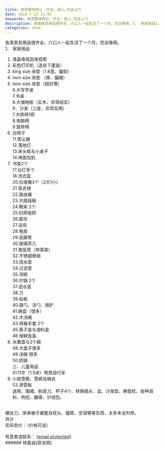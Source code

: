 ```yaml
---
title: 家具整体转让：齐全，省心,可送上门
date: 2018-7-22 21:45
keywords: 家具整体转让：齐全，省心,可送上门
description: 各类家具用品很齐全，六口人一起生活了一个月，完全够用。1、 家居用品1. 液晶电视加电视柜2. 彩色打印机（送余下墨盒）3. king size 床垫（1.8宽、偏软）4. twin size 床垫 （厚、偏硬）5. twin size 床垫（相对薄）6.大写字桌7.书桌8.大储物柜（实木，非常结实）9．沙发（三座，非常实用）7.大转椅1把8.电脑椅9.旋转椅10. 白椅子11.吸尘器12.落地灯13.床头柜与小桌子14.烤面包机16. 书架2个17.台灯多个18.洗衣篮20.垃圾桶3个（2大1小）21.穿衣镜22.路由器23.大插线板24.鞋架 2个25.扫帚拖把26.窗帘27.浴帘28.电扇29.高脚凳30.玻璃茶几31.电饭煲（带蒸屉）32.不锈钢煮锅33.烧水壶34.过滤壶35.汤锅36.炒锅 2个37.滤水篮38.刀39.砧板40.钢勺、汤勺、锅铲41.碗盘（很多）42.大汤碗43.烤箱手套 2个45.筷子盒与调料盒46.保鲜饭盒47. 水果盘与2个碗48.大盘子很多49.汤碗 很多50.奶锅三、儿童用品51.11岁（1.5米）男孩自行车52. 小孩雪靴、雪裤及棉衣53.滑雪板送椅、围裙、削皮刀、杯子4个、转换插头、盆、沙发垫、擀面杖、各种调料、枸杞、糖等、针线包、螺丝刀、床单被子被套及枕头、撮箕、空调等等东西，太多未全列举。共计实际卖价：（价格可谈）有意者请联系： [email protected]
categories: used
---
```

<td class="t_f" id="postmessage_1539530">

各类家具用品很齐全，六口人一起生活了一个月，完全够用。<br/>
1、 家居用品<br/>
1. 液晶电视加电视柜<br/>
2. 彩色打印机（送余下墨盒）<br/>
3. king size 床垫（1.8宽、偏软）<br/>
4. twin size 床垫 （厚、偏硬）<br/>
5. twin size 床垫（相对薄）<br/>
6.大写字桌<br/>
7.书桌<br/>
8.大储物柜（实木，非常结实）<br/>
9．沙发（三座，非常实用）<br/>
7.大转椅1把<br/>
8.电脑椅<br/>
9.旋转椅<br/>
10. 白椅子<br/>
11.吸尘器<br/>
12.落地灯<br/>
13.床头柜与小桌子<br/>
14.烤面包机<br/>
16. 书架2个<br/>
17.台灯多个<br/>
18.洗衣篮<br/>
20.垃圾桶3个（2大1小）<br/>
21.穿衣镜<br/>
22.路由器<br/>
23.大插线板<br/>
24.鞋架 2个<br/>
25.扫帚拖把<br/>
26.窗帘<br/>
27.浴帘<br/>
28.电扇<br/>
29.高脚凳<br/>
30.玻璃茶几<br/>
31.电饭煲（带蒸屉）<br/>
32.不锈钢煮锅<br/>
33.烧水壶<br/>
34.过滤壶<br/>
35.汤锅<br/>
36.炒锅 2个<br/>
37.滤水篮<br/>
38.刀<br/>
39.砧板<br/>
40.钢勺、汤勺、锅铲<br/>
41.碗盘（很多）<br/>
42.大汤碗<br/>
43.烤箱手套 2个<br/>
45.筷子盒与调料盒<br/>
46.保鲜饭盒<br/>
47. 水果盘与2个碗<br/>
48.大盘子很多<br/>
49.汤碗 很多<br/>
50.奶锅<br/>
三、儿童用品<br/>
51.11岁（1.5米）男孩自行车<br/>
52. 小孩雪靴、雪裤及棉衣<br/>
53.滑雪板<br/>
送椅、围裙、削皮刀、杯子4个、转换插头、盆、沙发垫、擀面杖、各种调料、枸杞、糖等、针线包、<br/>
<br/>
螺丝刀、床单被子被套及枕头、撮箕、空调等等东西，太多未全列举。<br/>
共计<br/>
实际卖价：（价格可谈）<br/>
<br/>
有意者请联系： <a href="/cdn-cgi/l/email-protection#1d682a786a7774786a747874725d7a707c7471337e7270"><span class="__cf_email__" data-cfemail="8ffab8eaf8e5e6eaf8e6eae6e0cfe8e2eee6e3a1ece0e2">[email protected]</span></a><br/>
</td>
###### 转载自[菲龙网]